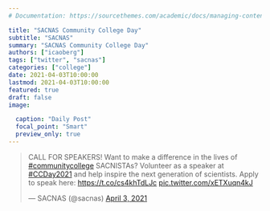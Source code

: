```yaml
---
# Documentation: https://sourcethemes.com/academic/docs/managing-content/

title: "SACNAS Community College Day"
subtitle: "SACNAS"
summary: "SACNAS Community College Day"
authors: ["icaoberg"]
tags: ["twitter", "sacnas"]
categories: ["college"]
date: 2021-04-03T10:00:00
lastmod: 2021-04-03T10:00:00
featured: true
draft: false
image:

  caption: "Daily Post"
  focal_point: "Smart"
  preview_only: true
---
```


<blockquote class="twitter-tweet"><p lang="en" dir="ltr">CALL FOR SPEAKERS! Want to make a difference in the lives of <a href="https://twitter.com/hashtag/communitycollege?src=hash&amp;ref_src=twsrc%5Etfw">#communitycollege</a> SACNISTAs? Volunteer as a speaker at <a href="https://twitter.com/hashtag/CCDay2021?src=hash&amp;ref_src=twsrc%5Etfw">#CCDay2021</a> and help inspire the next generation of scientists. Apply to speak here: <a href="https://t.co/cs4khTdLJc">https://t.co/cs4khTdLJc</a> <a href="https://t.co/xETXuqn4kJ">pic.twitter.com/xETXuqn4kJ</a></p>&mdash; SACNAS (@sacnas) <a href="https://twitter.com/sacnas/status/1378410984335888387?ref_src=twsrc%5Etfw">April 3, 2021</a></blockquote> <script async src="https://platform.twitter.com/widgets.js" charset="utf-8"></script>
